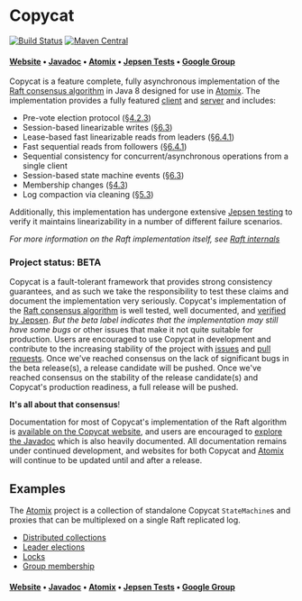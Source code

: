 # Copycat

[![Build Status](https://travis-ci.org/atomix/copycat.svg)](https://travis-ci.org/atomix/copycat)
[![Maven Central](https://maven-badges.herokuapp.com/maven-central/io.atomix.copycat/copycat-server/badge.svg)](http://search.maven.org/#search%7Cga%7C1%7Cg%3A%22io.atomix.copycat%22) 

#### [Website][Website] • [Javadoc][Javadoc] • [Atomix][Atomix] • [Jepsen Tests](https://github.com/atomix/atomix-jepsen) • [Google Group][Google group]

Copycat is a feature complete, fully asynchronous implementation of the [Raft consensus algorithm][Raft] in Java 8
designed for use in [Atomix][Atomix]. The implementation provides a fully featured [client][clients] and [server][servers]
and includes:
* Pre-vote election protocol (§[4.2.3][dissertation])
* Session-based linearizable writes (§[6.3][dissertation])
* Lease-based fast linearizable reads from leaders (§[6.4.1][dissertation])
* Fast sequential reads from followers (§[6.4.1][dissertation])
* Sequential consistency for concurrent/asynchronous operations from a single client
* Session-based state machine events (§[6.3][dissertation])
* Membership changes (§[4.3][dissertation])
* Log compaction via cleaning (§[5.3][dissertation])

Additionally, this implementation has undergone extensive [Jepsen testing](http://github.com/jhalterman/copycat-jepsen)
to verify it maintains linearizability in a number of different failure scenarios.

*For more information on the Raft implementation itself, see [Raft internals](http://atomix.github.io/copycat/user-manual/internals/)*

### Project status: BETA

Copycat is a fault-tolerant framework that provides strong consistency guarantees, and as such we take the responsibility
to test these claims and document the implementation very seriously. Copycat's implementation of the
[Raft consensus algorithm](https://raft.github.io/) is well tested, well documented, and [verified by
Jepsen](https://github.com/atomix/atomix-jepsen). *But the beta label indicates that the implementation
may still have some bugs* or other issues that make it not quite suitable for production. Users are encouraged to
use Copycat in development and contribute to the increasing stability of the project with [issues](https://github.com/atomix/copycat/issues)
and [pull requests](https://github.com/atomix/copycat/pulls). Once we've reached consensus on the lack of significant
bugs in the beta release(s), a release candidate will be pushed. Once we've reached consensus on the stability of the 
release candidate(s) and Copycat's production readiness, a full release will be pushed.

**It's all about that consensus**!

Documentation for most of Copycat's implementation of the Raft algorithm is
[available on the Copycat website](http://atomix.github.io/copycat/user-manual/internals/), and users are encouraged
to [explore the Javadoc][Javadoc] which is also heavily documented. All documentation remains under continued
development, and websites for both Copycat and [Atomix][Atomix] will continue to be updated until and after a release.

## Examples

The [Atomix][Atomix] project is a collection of standalone Copycat `StateMachine`s and proxies that can be
multiplexed on a single Raft replicated log.
* [Distributed collections](https://github.com/atomix/atomix/blob/master/collections/src/main/java/io/atomix/collections/state/MapState.java)
* [Leader elections](https://github.com/atomix/atomix/blob/master/coordination/src/main/java/io/atomix/coordination/state/LeaderElectionState.java)
* [Locks](https://github.com/atomix/atomix/blob/master/coordination/src/main/java/io/atomix/coordination/state/LockState.java)
* [Group membership](https://github.com/atomix/atomix/blob/master/coordination/src/main/java/io/atomix/coordination/state/MembershipGroupState.java)

#### [Website][Website] • [Javadoc][Javadoc] • [Atomix][Atomix] • [Jepsen Tests](https://github.com/atomix/atomix-jepsen) • [Google Group][Google group]

[Raft]: https://raft.github.io/
[dissertation]: https://ramcloud.stanford.edu/~ongaro/thesis.pdf
[Atomix]: http://github.com/atomix/atomix
[clients]: http://atomix.io/copycat/user-manual/client
[servers]: http://atomix.io/copycat/user-manual/server
[Website]: http://atomix.io/copycat/
[Google group]: https://groups.google.com/forum/#!forum/copycat
[Javadoc]: http://atomix.io/copycat/api/latest/
